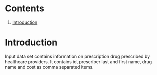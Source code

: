 # Contents 
1. [Introduction](README.md#Introduction)
# Introduction 
Input data set contains information on prescription drug prescribed by healthcare providers. It contains id, prescriber last and first name, drug name and cost as comma separated items. 


